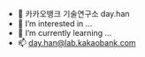 - 👋 카카오뱅크 기술연구소 day.han
- 👀 I’m interested in ...
- 🌱 I’m currently learning ...
- 📫 day.han@lab.kakaobank.com

<!---
day-han/day-han is a ✨ special ✨ repository because its `README.md` (this file) appears on your GitHub profile.
You can click the Preview link to take a look at your changes.
--->
